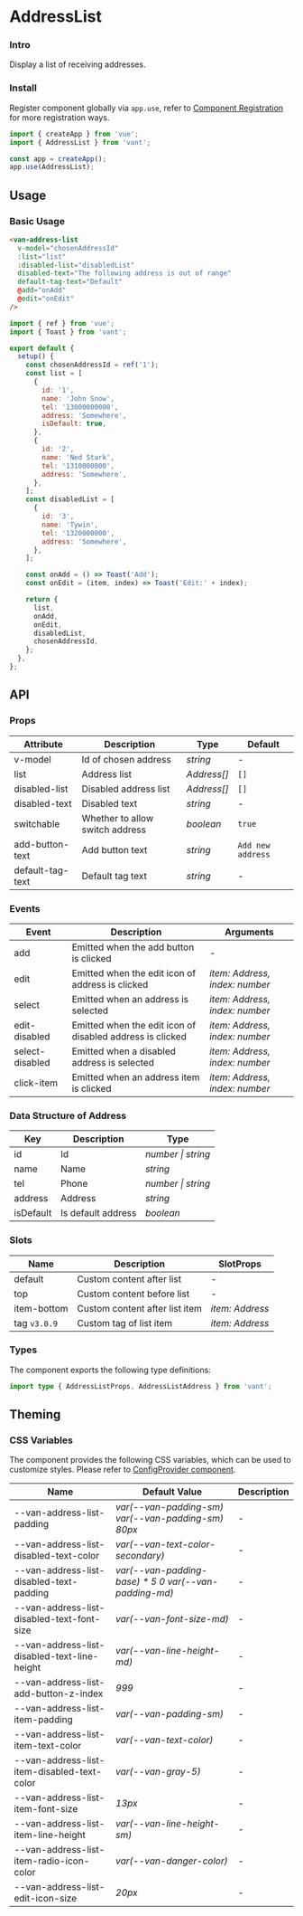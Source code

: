 # AddressList

### Intro

Display a list of receiving addresses.

### Install

Register component globally via `app.use`, refer to [Component Registration](#/en-US/advanced-usage#zu-jian-zhu-ce) for more registration ways.

```js
import { createApp } from 'vue';
import { AddressList } from 'vant';

const app = createApp();
app.use(AddressList);
```

## Usage

### Basic Usage

```html
<van-address-list
  v-model="chosenAddressId"
  :list="list"
  :disabled-list="disabledList"
  disabled-text="The following address is out of range"
  default-tag-text="Default"
  @add="onAdd"
  @edit="onEdit"
/>
```

```js
import { ref } from 'vue';
import { Toast } from 'vant';

export default {
  setup() {
    const chosenAddressId = ref('1');
    const list = [
      {
        id: '1',
        name: 'John Snow',
        tel: '13000000000',
        address: 'Somewhere',
        isDefault: true,
      },
      {
        id: '2',
        name: 'Ned Stark',
        tel: '1310000000',
        address: 'Somewhere',
      },
    ];
    const disabledList = [
      {
        id: '3',
        name: 'Tywin',
        tel: '1320000000',
        address: 'Somewhere',
      },
    ];

    const onAdd = () => Toast('Add');
    const onEdit = (item, index) => Toast('Edit:' + index);

    return {
      list,
      onAdd,
      onEdit,
      disabledList,
      chosenAddressId,
    };
  },
};
```

## API

### Props

| Attribute | Description | Type | Default |
| --- | --- | --- | --- |
| v-model | Id of chosen address | _string_ | - |
| list | Address list | _Address[]_ | `[]` |
| disabled-list | Disabled address list | _Address[]_ | `[]` |
| disabled-text | Disabled text | _string_ | - |
| switchable | Whether to allow switch address | _boolean_ | `true` |
| add-button-text | Add button text | _string_ | `Add new address` |
| default-tag-text | Default tag text | _string_ | - |

### Events

| Event | Description | Arguments |
| --- | --- | --- |
| add | Emitted when the add button is clicked | - |
| edit | Emitted when the edit icon of address is clicked | _item: Address, index: number_ |
| select | Emitted when an address is selected | _item: Address, index: number_ |
| edit-disabled | Emitted when the edit icon of disabled address is clicked | _item: Address, index: number_ |
| select-disabled | Emitted when a disabled address is selected | _item: Address, index: number_ |
| click-item | Emitted when an address item is clicked | _item: Address, index: number_ |

### Data Structure of Address

| Key       | Description        | Type               |
| --------- | ------------------ | ------------------ |
| id        | Id                 | _number \| string_ |
| name      | Name               | _string_           |
| tel       | Phone              | _number \| string_ |
| address   | Address            | _string_           |
| isDefault | Is default address | _boolean_          |

### Slots

| Name         | Description                    | SlotProps       |
| ------------ | ------------------------------ | --------------- |
| default      | Custom content after list      | -               |
| top          | Custom content before list     | -               |
| item-bottom  | Custom content after list item | _item: Address_ |
| tag `v3.0.9` | Custom tag of list item        | _item: Address_ |

### Types

The component exports the following type definitions:

```ts
import type { AddressListProps, AddressListAddress } from 'vant';
```

## Theming

### CSS Variables

The component provides the following CSS variables, which can be used to customize styles. Please refer to [ConfigProvider component](#/en-US/config-provider).

| Name | Default Value | Description |
| --- | --- | --- |
| --van-address-list-padding | _var(--van-padding-sm) var(--van-padding-sm) 80px_ | - |
| --van-address-list-disabled-text-color | _var(--van-text-color-secondary)_ | - |
| --van-address-list-disabled-text-padding | _var(--van-padding-base) \* 5 0 var(--van-padding-md)_ | - |
| --van-address-list-disabled-text-font-size | _var(--van-font-size-md)_ | - |
| --van-address-list-disabled-text-line-height | _var(--van-line-height-md)_ | - |
| --van-address-list-add-button-z-index | _999_ | - |
| --van-address-list-item-padding | _var(--van-padding-sm)_ | - |
| --van-address-list-item-text-color | _var(--van-text-color)_ | - |
| --van-address-list-item-disabled-text-color | _var(--van-gray-5)_ | - |
| --van-address-list-item-font-size | _13px_ | - |
| --van-address-list-item-line-height | _var(--van-line-height-sm)_ | - |
| --van-address-list-item-radio-icon-color | _var(--van-danger-color)_ | - |
| --van-address-list-edit-icon-size | _20px_ | - |
